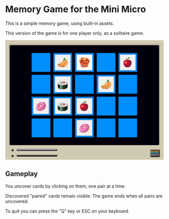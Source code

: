 
# Memory Game for the Mini Micro

This is a simple memory game, using built-in assets.

This version of the game is for one player only, as a solitaire game.

![Memory screenshot](./screenshot.png)

## Gameplay

You uncover cards by clicking on them, one pair at a time.

Discovered "paired" cards remain visible. The game ends when all pairs are uncovered.

To quit you can press the "Q" key or ESC on your keyboard.
